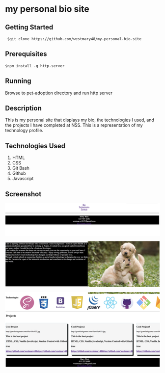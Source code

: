 # my personal bio site

## Getting Started

```
 $git clone https://github.com/westmary48/my-personal-bio-site

```

## Prerequisites
```
$npm install -g http-server

```

## Running
Browse to pet-adoption directory and run http server

## Description

This is my personal site that displays my bio, the technologies I used, and the projects I have completed at NSS. This is a representation of my technology profile.

## Technologies Used

1. HTML
2. CSS
3. Git Bash
4. Github
5. Javascript

## Screenshot
![alt text](https://github.com/westmary48/my-personal-bio-site/blob/master/images%20/nav.png)

![alt text](https://raw.githubusercontent.com/westmary48/my-personal-bio-site/master/images%20/bio.png)

![alt text](https://raw.githubusercontent.com/westmary48/my-personal-bio-site/master/images%20/bottom.png)
